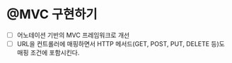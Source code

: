 # @MVC 구현하기

- [ ] 어노테이션 기반의 MVC 프레임워크로 개선
- [ ] URL을 컨트롤러에 매핑하면서 HTTP 메서드(GET, POST, PUT, DELETE 등)도 매핑 조건에 포함시킨다.